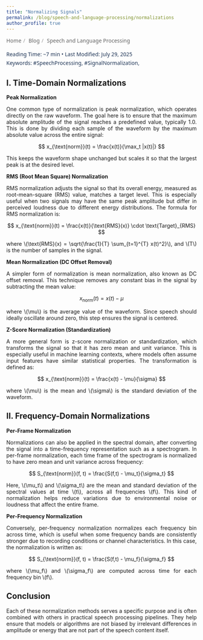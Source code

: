```yaml
---
title: "Normalizing Signals"
permalink: /blog/speech-and-language-processing/normalizations
author_profile: true
---
```

<!-- Breadcrumb -->
<nav aria-label="breadcrumb" style="font-family: system-ui, sans-serif; font-size: 14px; margin-bottom: 1rem;">
  <style>
    .breadcrumb a {
      color: #666;
      text-decoration: none;
      transition: color 0.2s ease-in-out;
    }
    .breadcrumb a:hover {
      color: #333;
      text-decoration: underline;
    }
    .breadcrumb-separator {
      margin: 0 0.3rem;
      color: #999;
    }
  </style>

  <ol class="breadcrumb" style="display: flex; list-style: none; padding: 0; margin: 0; gap: 0.25rem;">
    <li style="display: flex; align-items: center;">
      <a href="/">Home</a>
      <span class="breadcrumb-separator">/</span>
    </li>
    <li style="display: flex; align-items: center;">
      <a href="/blog/">Blog</a>
      <span class="breadcrumb-separator">/</span>
    </li>
    <li style="display: flex; align-items: center;">
      <a href="/blog/speech-and-language-processing/">Speech and Language Processing</a>
    </li>
  </ol>
</nav>

<!-- Header -->
<div style="font-family: system-ui, sans-serif; font-size: 14px; color: #203657; margin-bottom: 1rem; line-height: 1.5;">
  <p style="margin: 0;">
    <span>Reading Time: ~7 min</span> • 
    <span>Last Modified: July 29, 2025</span>
  </p>
  <p style="margin: 2px 0 0 0;">
    <span>Keywords: </span>
    <span>#SpeechProcessing,</span>
    <span>#SignalNormalization,</span>
  </p>
</div>

<!-- Article -->
## I. Time-Domain Normalizations

**Peak Normalization**

<p style="text-align: justify;">
One common type of normalization is peak normalization, which operates directly on the raw waveform. The goal here is to ensure that the maximum absolute amplitude of the signal reaches a predefined value, typically 1.0. This is done by dividing each sample of the waveform by the maximum absolute value across the entire signal:
</p>

$$
x_{\text{norm}}(t) = \frac{x(t)}{\max_t |x(t)|}
$$

<p style="text-align: justify;">
This keeps the waveform shape unchanged but scales it so that the largest peak is at the desired level.
</p>

**RMS (Root Mean Square) Normalization** 

<p style="text-align: justify;">
RMS normalization  adjusts the signal so that its overall energy, measured as root-mean-square (RMS) value, matches a target level. This is especially useful when two signals may have the same peak amplitude but differ in perceived loudness due to different energy distributions. The formula for RMS normalization is:
</p>

$$
x_{\text{norm}}(t) = \frac{x(t)}{\text{RMS}(x)} \cdot \text{Target}_{RMS}
$$

<p style="text-align: justify;">
where \(\text{RMS}(x) = \sqrt{\frac{1}{T} \sum_{t=1}^{T} x(t)^2}\), and \(T\) is the number of samples in the signal.
</p>

**Mean Normalization (DC Offset Removal)** 

<p style="text-align: justify;">
A simpler form of normalization is mean normalization, also known as DC offset removal. This technique removes any constant bias in the signal by subtracting the mean value:
</p>

$$
x_{\text{norm}}(t) = x(t) - \mu
$$

<p style="text-align: justify;">
  where \(\mu\) is the average value of the waveform. Since speech should ideally oscillate around zero, this step ensures the signal is centered.
</p>

**Z-Score Normalization (Standardization)** 

<p style="text-align: justify;">
A more general form is z-score normalization or standardization, which transforms the signal so that it has zero mean and unit variance. This is especially useful in machine learning contexts, where models often assume input features have similar statistical properties. The transformation is defined as:
</p>

$$
x_{\text{norm}}(t) = \frac{x(t) - \mu}{\sigma}
$$

<p style="text-align: justify;">
where \(\mu\) is the mean and \(\sigma\) is the standard deviation of the waveform.
</p>

## II. Frequency-Domain Normalizations

**Per-Frame Normalization**

<p style="text-align: justify;">
Normalizations can also be applied in the spectral domain, after converting the signal into a time-frequency representation such as a spectrogram. In per-frame normalization, each time frame of the spectrogram is normalized to have zero mean and unit variance across frequency:
</p>

$$
S_{\text{norm}}(f, t) = \frac{S(f,t) - \mu_t}{\sigma_t}
$$

<p style="text-align: justify;">
Here, \(\mu_t\) and \(\sigma_t\) are the mean and standard deviation of the spectral values at time \(t\), across all frequencies \(f\). This kind of normalization helps reduce variations due to environmental noise or loudness that affect the entire frame.
</p>

**Per-Frequency Normalization**

<p style="text-align: justify;">
Conversely, per-frequency normalization normalizes each frequency bin across time, which is useful when some frequency bands are consistently stronger due to recording conditions or channel characteristics. In this case, the normalization is written as:
</p>

$$
S_{\text{norm}}(f, t) = \frac{S(f,t) - \mu_f}{\sigma_f}
$$

<p style="text-align: justify;">
where \(\mu_f\) and \(\sigma_f\) are computed across time for each frequency bin \(f\).
</p>

## Conclusion

<p style="text-align: justify;">
Each of these normalization methods serves a specific purpose and is often combined with others in practical speech processing pipelines. They help ensure that models or algorithms are not biased by irrelevant differences in amplitude or energy that are not part of the speech content itself.
</p>
